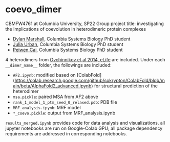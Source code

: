 # coevo_dimer
CBMFW4761 at Columbia University, SP22
Group project title: investigating the Implications of coevolution in heterodimeric protein complexes

- [Dylan Marshall](dmm2269@cumc.columbia.edu), Columbia Systems Biology PhD student
- [Julia Urban](jau2112@cumc.columbia.edu), Columbia Systems Biology PhD student
- [Peiwen Cai](pc2976@cumc.columbia.edu), Columbia Systems Biology PhD student

4 heterodimers from [Ovchinnikov et al 2014, eLife](https://elifesciences.org/articles/2030) are included. Under each `__dimer_name__` folder, the followings are included:
  - `AF2.ipynb`: modified based on [ColabFold] (https://colab.research.google.com/github/sokrypton/ColabFold/blob/main/beta/AlphaFold2_advanced.ipynb) for structural prediction of the heterodimer
  - `msa.pickle`: paired MSA from AF2 above
  - `rank_1_model_1_ptm_seed_0_relaxed.pdb`: PDB file
  - `MRF_analysis.ipynb`: MRF model 
  - `*_coevo.pickle`: output from MRF_analysis.ipynb
  
  `results_merged.ipynb` provides code for data analysis and visualizations.
  all jupyter notebooks are run on Google-Colab GPU; all package dependency requirements are addressed in corresponding notebooks.
